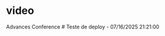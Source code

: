 # video
Advances Conference
#   T e s t e   d e   d e p l o y   -   0 7 / 1 6 / 2 0 2 5   2 1 : 2 1 : 0 0  
 
